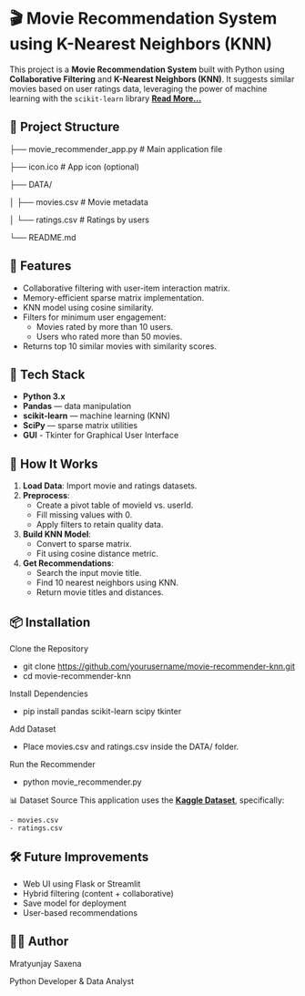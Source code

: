 # 🎬 Movie Recommendation System using K-Nearest Neighbors (KNN)

This project is a **Movie Recommendation System** built with Python using **Collaborative Filtering** and **K-Nearest Neighbors (KNN)**. It suggests similar movies based on user ratings data, leveraging the power of machine learning with the `scikit-learn` library **[Read More...](https://medium.com/@mratyunjaysaxena1319/build-a-movie-recommendation-system-with-tkinter-machine-learning-a440f4f6a635)**

## 📁 Project Structure

├── movie_recommender_app.py       # Main application file

├── icon.ico                       # App icon (optional)

├── DATA/

│   ├── movies.csv                 # Movie metadata

│   └── ratings.csv                # Ratings by users

└── README.md


## 🚀 Features

- Collaborative filtering with user-item interaction matrix.
- Memory-efficient sparse matrix implementation.
- KNN model using cosine similarity.
- Filters for minimum user engagement:
  - Movies rated by more than 10 users.
  - Users who rated more than 50 movies.
- Returns top 10 similar movies with similarity scores.


## 🧠 Tech Stack

- **Python 3.x**
- **Pandas** — data manipulation
- **scikit-learn** — machine learning (KNN)
- **SciPy** — sparse matrix utilities
- **GUI** - Tkinter for Graphical User Interface 


## 🧪 How It Works

1. **Load Data**: Import movie and ratings datasets.
2. **Preprocess**:
   - Create a pivot table of movieId vs. userId.
   - Fill missing values with 0.
   - Apply filters to retain quality data.
3. **Build KNN Model**:
   - Convert to sparse matrix.
   - Fit using cosine distance metric.
4. **Get Recommendations**:
   - Search the input movie title.
   - Find 10 nearest neighbors using KNN.
   - Return movie titles and distances.


## 📦 Installation
Clone the Repository
 - git clone https://github.com/yourusername/movie-recommender-knn.git
 - cd movie-recommender-knn
   
Install Dependencies
 - pip install pandas scikit-learn scipy tkinter
   
Add Dataset
 - Place movies.csv and ratings.csv inside the DATA/ folder.
   
Run the Recommender
 - python movie_recommender.py
   
📊 Dataset Source
   This application uses the **[Kaggle Dataset](https://www.kaggle.com/datasets/shubhammehta21/movie-lens-small-latest-dataset)**, specifically:
   
    - movies.csv
    - ratings.csv

## 🛠 Future Improvements
 - Web UI using Flask or Streamlit
 - Hybrid filtering (content + collaborative)
 - Save model for deployment
 - User-based recommendations

## 👨‍💻 Author
Mratyunjay Saxena

Python Developer & Data Analyst
